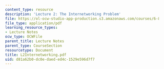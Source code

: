 ```yaml
---
content_type: resource
description: 'Lecture 2: The Internetworking Problem'
file: https://ol-ocw-studio-app-production.s3.amazonaws.com/courses/6-829-computer-networks-fall-2002/d81a62b0dc0edaeded4c1529e596d7f7_L2Internetworking.pdf
file_type: application/pdf
learning_resource_types:
- Lecture Notes
ocw_type: OCWFile
parent_title: Lecture Notes
parent_type: CourseSection
resourcetype: Document
title: L2Internetworking.pdf
uid: d81a62b0-dc0e-daed-ed4c-1529e596d7f7
---
```

